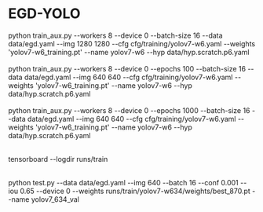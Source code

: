 # EGD-YOLO

python train_aux.py --workers 8 --device 0 --batch-size 16 --data data/egd.yaml --img 1280 1280 --cfg cfg/training/yolov7-w6.yaml --weights 'yolov7-w6_training.pt' --name yolov7-w6 --hyp data/hyp.scratch.p6.yaml </br></br>
python train_aux.py --workers 8 --device 0 --epochs 100 --batch-size 16 --data data/egd.yaml --img 640 640 --cfg cfg/training/yolov7-w6.yaml --weights 'yolov7-w6_training.pt' --name yolov7-w6 --hyp data/hyp.scratch.p6.yaml </br></br>
python train_aux.py --workers 8 --device 0 --epochs 1000 --batch-size 16 --data data/egd.yaml --img 640 640 --cfg cfg/training/yolov7-w6.yaml --weights 'yolov7-w6_training.pt' --name yolov7-w6 --hyp data/hyp.scratch.p6.yaml </br></br>


tensorboard --logdir runs/train </br></br>

python test.py --data data/egd.yaml --img 640 --batch 16 --conf 0.001 --iou 0.65 --device 0 --weights runs/train/yolov7-w634/weights/best_870.pt --name yolov7_634_val </br></br>
